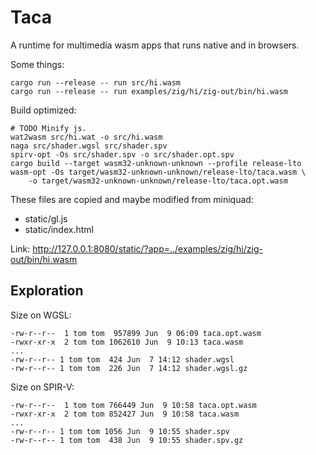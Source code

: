 # Taca

A runtime for multimedia wasm apps that runs native and in browsers.

Some things:

```
cargo run --release -- run src/hi.wasm
cargo run --release -- run examples/zig/hi/zig-out/bin/hi.wasm
```

Build optimized:

```
# TODO Minify js.
wat2wasm src/hi.wat -o src/hi.wasm
naga src/shader.wgsl src/shader.spv
spirv-opt -Os src/shader.spv -o src/shader.opt.spv
cargo build --target wasm32-unknown-unknown --profile release-lto
wasm-opt -Os target/wasm32-unknown-unknown/release-lto/taca.wasm \
    -o target/wasm32-unknown-unknown/release-lto/taca.opt.wasm
```

These files are copied and maybe modified from miniquad:

- static/gl.js
- static/index.html

Link: http://127.0.0.1:8080/static/?app=../examples/zig/hi/zig-out/bin/hi.wasm

## Exploration

Size on WGSL:

```
-rw-r--r--  1 tom tom  957899 Jun  9 06:09 taca.opt.wasm
-rwxr-xr-x  2 tom tom 1062610 Jun  9 10:13 taca.wasm
...
-rw-r--r-- 1 tom tom  424 Jun  7 14:12 shader.wgsl
-rw-r--r-- 1 tom tom  226 Jun  7 14:12 shader.wgsl.gz
```

Size on SPIR-V:

```
-rw-r--r--  1 tom tom 766449 Jun  9 10:58 taca.opt.wasm
-rwxr-xr-x  2 tom tom 852427 Jun  9 10:58 taca.wasm
...
-rw-r--r-- 1 tom tom 1056 Jun  9 10:55 shader.spv
-rw-r--r-- 1 tom tom  438 Jun  9 10:55 shader.spv.gz
```
